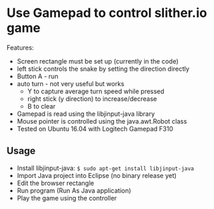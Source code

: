 # Use Gamepad to control slither.io game

Features:

 * Screen rectangle must be set up (currently in the code)
 * left stick controls the snake by setting the direction directly
 * Button A - run
 * auto turn - not very useful but works
    * Y to capture average turn speed while pressed
    * right stick (y direction) to increase/decrease
    * B to clear
 * Gamepad is read using the libjinput-java library
 * Mouse pointer is controlled using the java.awt.Robot class
 * Tested on Ubuntu 16.04 with Logitech Gamepad F310

## Usage

 * Install libjinput-java: ```$ sudo apt-get install libjinput-java```
 * Import Java project into Eclipse (no binary release yet)
 * Edit the browser rectangle
 * Run program (Run As Java application)
 * Play the game using the controller

